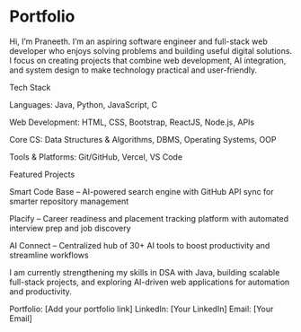 # Portfolio
Hi, I’m Praneeth. I’m an aspiring software engineer and full-stack web developer who enjoys solving problems and building useful digital solutions. I focus on creating projects that combine web development, AI integration, and system design to make technology practical and user-friendly.

Tech Stack

Languages: Java, Python, JavaScript, C

Web Development: HTML, CSS, Bootstrap, ReactJS, Node.js, APIs

Core CS: Data Structures & Algorithms, DBMS, Operating Systems, OOP

Tools & Platforms: Git/GitHub, Vercel, VS Code

Featured Projects

Smart Code Base – AI-powered search engine with GitHub API sync for smarter repository management

Placify – Career readiness and placement tracking platform with automated interview prep and job discovery

AI Connect – Centralized hub of 30+ AI tools to boost productivity and streamline workflows

I am currently strengthening my skills in DSA with Java, building scalable full-stack projects, and exploring AI-driven web applications for automation and productivity.

Portfolio: [Add your portfolio link]
LinkedIn: [Your LinkedIn]
Email: [Your Email]
